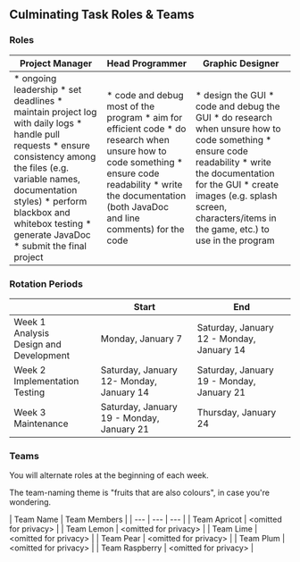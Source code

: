 ## Culminating Task Roles & Teams

### Roles

| Project Manager | Head Programmer | Graphic Designer |
| --- | --- | --- |
| * ongoing leadership * set deadlines * maintain project log with daily logs * handle pull requests * ensure consistency among the files (e.g. variable names, documentation styles) * perform blackbox and whitebox testing * generate JavaDoc * submit the final project | * code and debug most of the program * aim for efficient code * do research when unsure how to code something * ensure code readability * write the documentation (both JavaDoc and line comments) for the code | * design the GUI * code and debug the GUI * do research when unsure how to code something * ensure code readability * write the documentation for the GUI * create images (e.g. splash screen, characters/items in the game, etc.) to use in the program |

### Rotation Periods  

| | Start | End |
| --- | --- | --- |
| Week 1</br>Analysis</br>Design and Development | Monday, January 7 | Saturday, January 12 - Monday, January 14 |
| Week 2</br>Implementation</br>Testing | Saturday, January 12- Monday, January 14 | Saturday, January 19 - Monday, January 21 |
| Week 3</br>Maintenance | Saturday, January 19 - Monday, January 21 | Thursday, January 24 |

### Teams

You will alternate roles at the beginning of each week.

The team-naming theme is "fruits that are also colours", in case you're wondering.

| Team Name | Team Members |
| --- | --- | --- |
| Team Apricot | \<omitted for privacy\> |
| Team Lemon |	\<omitted for privacy\> |
| Team Lime |	\<omitted for privacy\> |
| Team Pear |	\<omitted for privacy\> |
| Team Plum |	\<omitted for privacy\> |
| Team Raspberry | \<omitted for privacy\> |
